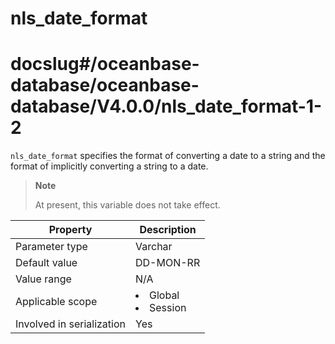 nls_date_format
====================================
# docslug#/oceanbase-database/oceanbase-database/V4.0.0/nls_date_format-1-2
`nls_date_format` specifies the format of converting a date to a string and the format of implicitly converting a string to a date.

> **Note**
>
> At present, this variable does not take effect.

| **Property** | **Description** |
|---------|------------------------------------------------------------------------------------------------------------|
| Parameter type | Varchar |
| Default value | DD-MON-RR |
| Value range | N/A |
| Applicable scope | <li> Global   <li> Session |
| Involved in serialization | Yes |
